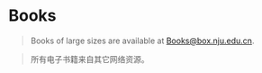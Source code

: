 # Books

> Books of large sizes are available at [Books@box.nju.edu.cn](https://box.nju.edu.cn/d/72a86dce9c444e98a7bd/).

> 所有电子书籍来自其它网络资源。